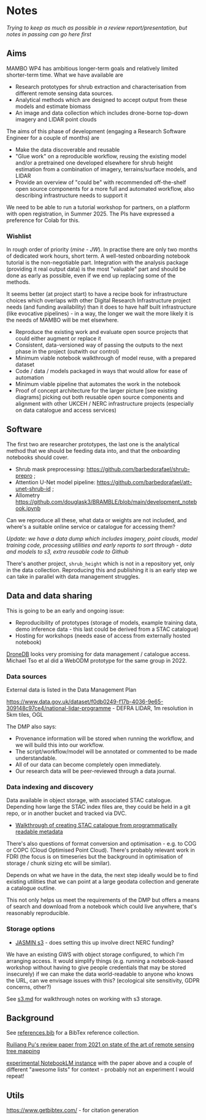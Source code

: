 # Notes

_Trying to keep as much as possible in a review report/presentation, but notes in passing can go here first_

## Aims

MAMBO WP4 has ambitious longer-term goals and relatively limited shorter-term time. What we have available are

* Research prototypes for shrub extraction and characterisation from different remote sensing data sources. 
* Analytical methods which are designed to accept output from these models and estimate biomass
* An image and data collection which includes drone-borne top-down imagery and LIDAR point clouds

The aims of this phase of development (engaging a Research Software Engineer for a couple of months) are

* Make the data discoverable and reusable
* "Glue work" on a reproducible workflow, reusing the existing model and/or a pretrained one developed elsewhere for shrub height estimation from a combination of imagery, terrains/surface models, and LIDAR
* Provide an overview of "could be" with recommended off-the-shelf open source components for a more full and automated workflow, also describing infrastructure needs to support it

We need to be able to run a tutorial workshop for partners, on a platform with open registration, in Summer 2025. The PIs have expressed a preference for Colab for this.

### Wishlist

In rough order of priority (_mine - JW_). In practise there are only two months of dedicated work hours, short term. A well-tested onboarding notebook tutorial is the non-negotiable part. Integration with the analysis package (providing it real output data) is the most "valuable" part and should be done as early as possible, even if we end up replacing some of the methods.

It seems better (at project start) to have a recipe book for infrastructure choices which overlaps with other Digital Research Infrastructure project needs (and funding availability) than it does to have half built infrastructure (like evocative pipelines) - in a way, the longer we wait the more likely it is the needs of MAMBO will be met elsewhere.

* Reproduce the existing work and evaluate open source projects that could either augment or replace it
* Consistent, data-versioned way of passing the outputs to the next phase in the project (outwith our control)
* Minimum viable notebook walkthrough of model reuse, with a prepared dataset
* Code / data / models packaged in ways that would allow for ease of automation
* Minimum viable pipeline that automates the work in the notebook
* Proof of concept architecture for the larger picture [see existing diagrams] picking out both reusable open source components and alignment with other UKCEH / NERC infrastructure projects (especially on data catalogue and access services)

## Software

The first two are researcher prototypes, the last one is the analytical method that we should be feeding data into, and that the onboarding notebooks should cover.

* Shrub mask preprocessing: https://github.com/barbedorafael/shrub-prepro ; 
* Attention U-Net model pipeline: https://github.com/barbedorafael/att-unet-shrub-id ; 
* Allometry https://github.com/douglask3/BRAMBLE/blob/main/development_notebook.ipynb

Can we reproduce all these, what data or weights are not included, and where's a suitable online service or catalogue for accessing them? 

_Update: we have a data dump which includes imagery, point clouds, model training code, processing utilities and early reports to sort through - data and models to s3, extra reusable code to Github_

There's another project, `shrub_height` which is not in a repository yet, only in the data collection. Reproducing this and publishing it is an early step we can take in parallel with data management struggles.

## Data and data sharing

This is going to be an early and ongoing issue:

* Reproducibility of prototypes (storage of models, example training data, demo inference data - this last could be derived from a STAC catalogue)
* Hosting for workshops (needs ease of access from externally hosted notebook)

[DroneDB](https://github.com/DroneDB) looks very promising for data management / catalogue access. Michael Tso et al did a WebODM prototype for the same group in 2022. 

### Data sources

External data is listed in the Data Management Plan

https://www.data.gov.uk/dataset/f0db0249-f17b-4036-9e65-309148c97ce4/national-lidar-programme - DEFRA LIDAR, 1m resolution in 5km tiles, OGL

The DMP also says:

* Provenance information will be stored when running the workflow, and we will build this into
our workflow.
* The script/workflow/model will be annotated or commented to be made understandable.
* All of our data can become completely open immediately.
* Our research data will be peer-reviewed through a data journal.

### Data indexing and discovery

Data available in object storage, with associated STAC catalogue. Depending how large the STAC index files are, they could be held in a git repo, or in another bucket and tracked via DVC.

* [Walkthrough of creating STAC catalogue from programmatically readable metadata](https://stacspec.org/en/tutorials/2-create-stac-catalog-python/)

There's also questions of format conversion and optimisation - e.g. to COG or COPC (Cloud Optimised Point Cloud). There's probably relevant work in FDRI (the focus is on timeseries but the background in optimisation of storage / chunk sizing etc will be similar).

Depends on what we have in the data, the next step ideally would be to find existing utilities that we can point at a large geodata collection and generate a catalogue outline.

This not only helps us meet the requirements of the DMP but offers a means of search and download from a notebook which could live anywhere, that's reasonably reproducible.

### Storage options 

* [JASMIN s3](https://help.jasmin.ac.uk/docs/short-term-project-storage/managing-a-gws) - does setting this up involve direct NERC funding? 

We have an existing GWS with object storage configured, to which I'm arranging access. It would simplify things (e.g. running a notebook-based workshop without having to give people credentials that may be stored insecurely) if we can make the data world-readable to anyone who knows the URL, can we envisage issues with this? (ecological site sensitivity, GDPR concerns, other?)

See [s3.md](s3.md) for walkthrough notes on working with s3 storage.

## Background

See [references.bib](references.bib) for a BibTex reference collection.

[Ruiliang Pu's review paper from 2021 on state of the art of remote sensing tree mapping](https://www.sciencedirect.com/science/article/abs/pii/S1077314221000655)

[experimental NotebookLM instance](https://notebooklm.google.com/notebook/faca1d84-2082-4224-964b-f492ad4c9aa2?_gl=1*15qi2sg*_ga*NDI3NDU0MTIyLjE3NDIzMDEzMzU.*_ga_W0LDH41ZCB*MTc0MjMwMTMzNS4xLjAuMTc0MjMwMTMzNS42MC4wLjA.&original_referer=https:%2F%2Fnotebooklm.google%23&pli=1) with the paper above and a couple of different "awesome lists" for context - probably not an experiment I would repeat!

## Utils

https://www.getbibtex.com/ - for citation generation
